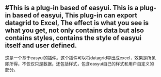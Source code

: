 #This is a plug-in based of easyui. 
This is a plug-in based of easyui, This plug-in can export datagrid to Excel, The effect is what you see is what you get, not only contains data but also contains styles, contains the style of easyui itself and user defined.
---
这是一个基于easyui的插件。这个插件可以将datagrid导出成excel，效果是所见即所得，不仅仅只是数据，还包括样式，包含easyui自己的样式和用户自定义的部分。